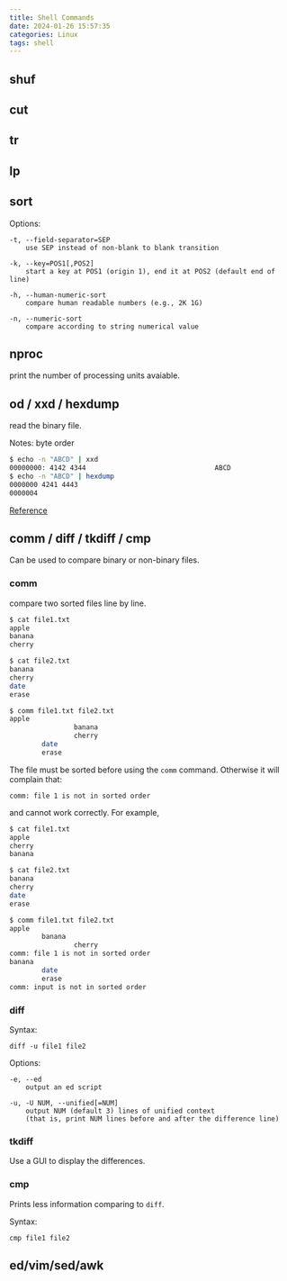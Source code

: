 ```yaml
---
title: Shell Commands
date: 2024-01-26 15:57:35
categories: Linux
tags: shell
---
```



## shuf

## cut

## tr

## lp

## sort

Options:

    -t, --field-separator=SEP
        use SEP instead of non-blank to blank transition

    -k, --key=POS1[,POS2]
        start a key at POS1 (origin 1), end it at POS2 (default end of line)

    -h, --human-numeric-sort
        compare human readable numbers (e.g., 2K 1G)

    -n, --numeric-sort
        compare according to string numerical value

## nproc

print the number of processing units avaiable.

## od / xxd / hexdump

read the binary file.

Notes: byte order

```bash
$ echo -n "ABCD" | xxd
00000000: 4142 4344                                ABCD
$ echo -n "ABCD" | hexdump
0000000 4241 4443                              
0000004
```

[Reference](https://unix.stackexchange.com/questions/282215/how-to-view-a-binary-file)

## comm / diff / tkdiff / cmp

Can be used to compare binary or non-binary files.

### comm

compare two sorted files line by line.

```bash
$ cat file1.txt 
apple
banana
cherry

$ cat file2.txt 
banana
cherry
date
erase

$ comm file1.txt file2.txt 
apple
                banana
                cherry
        date
        erase
```

The file must be sorted before using the `comm` command. Otherwise it will complain that:

    comm: file 1 is not in sorted order

and cannot work correctly. For example,

```bash
$ cat file1.txt 
apple
cherry
banana

$ cat file2.txt 
banana
cherry
date
erase

$ comm file1.txt file2.txt 
apple
        banana
                cherry
comm: file 1 is not in sorted order
banana
        date
        erase
comm: input is not in sorted order
```

### diff

Syntax:

    diff -u file1 file2

Options:

    -e, --ed
        output an ed script

    -u, -U NUM, --unified[=NUM]
        output NUM (default 3) lines of unified context
        (that is, print NUM lines before and after the difference line)

### tkdiff

Use a GUI to display the differences.

### cmp

Prints less information comparing to `diff`.

Syntax:

    cmp file1 file2


## ed/vim/sed/awk
